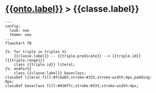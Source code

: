 # [{{onto.label}}](../homepage.md) > {{classe.label}}

```mermaid
---
config:
  look: neo
  theme: neo
---
flowchart TB

{%- for triple in triples %}
    {{classe.label}} -- {{triple.predicate}} --> {{triple.id}}[{{triple.range}}]
    class {{triple.id}} literal;
{%- endfor%}
    class {{classe.label}} baseclass;
classDef literal fill:#fcba03,stroke:#333,stroke-width:4px,padding: 0px;
classDef baseclass fill:#030ffc,stroke:#333,stroke-width:4px;
```
